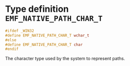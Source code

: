# Type definition `EMF_NATIVE_PATH_CHAR_T`

```c
#ifdef _WIN32
#define EMF_NATIVE_PATH_CHAR_T wchar_t
#else
#define EMF_NATIVE_PATH_CHAR_T char
#endif
```

The character type used by the system to represent paths.
